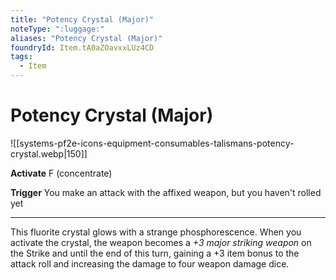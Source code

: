 ```yaml
---
title: "Potency Crystal (Major)"
noteType: ":luggage:"
aliases: "Potency Crystal (Major)"
foundryId: Item.tA0aZOavxxLUz4CD
tags:
  - Item
---
```


# Potency Crystal (Major)
![[systems-pf2e-icons-equipment-consumables-talismans-potency-crystal.webp|150]]

**Activate** F (concentrate)

**Trigger** You make an attack with the affixed weapon, but you haven't rolled yet

* * *

This fluorite crystal glows with a strange phosphorescence. When you activate the crystal, the weapon becomes a _+3 major striking weapon_ on the Strike and until the end of this turn, gaining a +3 item bonus to the attack roll and increasing the damage to four weapon damage dice.


